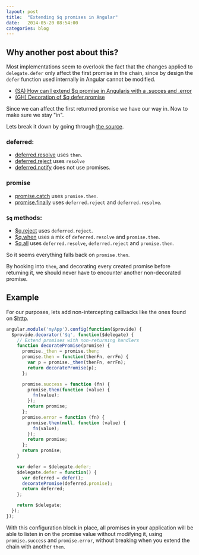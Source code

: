 ```yaml
---
layout: post
title:  "Extending $q promises in Angular"
date:   2014-05-20 08:54:00
categories: blog
---
```


## Why another post about this?
Most implementations seem to overlook the fact that the changes applied to
`delegate.defer` only affect the first promise in the chain, since
by design the `defer` function used internally in Angular cannot be modified.

* [(SA) How can I extend $q promise in Angularjs with a .succes and .error](http://stackoverflow.com/a/17889426)
* [(GH) Decoration of $q defer.promise](https://github.com/angular/angular.js/issues/5998)

Since we can affect the first returned promise we have our way in. Now to make
sure we stay "in".

<!--more-->

Lets break it down by going through [the source](https://github.com/angular/angular.js/blob/master/src/ng/q.js).

### deferred:
* [deferred.resolve](https://github.com/angular/angular.js/blob/35e53ca649c60a27272cac38e4e9d686fb0c74f2/src/ng/q.js#L207-L223)
  uses `then`.
* [deferred.reject](https://github.com/angular/angular.js/blob/35e53ca649c60a27272cac38e4e9d686fb0c74f2/src/ng/q.js#L226-L228)
  uses `resolve`
* [deferred.notify](https://github.com/angular/angular.js/blob/35e53ca649c60a27272cac38e4e9d686fb0c74f2/src/ng/q.js#L231-L245)
  does not use promises.

### promise
* [promise.catch](https://github.com/angular/angular.js/blob/35e53ca649c60a27272cac38e4e9d686fb0c74f2/src/ng/q.js#L287-L289)
  uses `promise.then`.
* [promise.finally](https://github.com/angular/angular.js/blob/35e53ca649c60a27272cac38e4e9d686fb0c74f2/src/ng/q.js#L291-L326)
  uses `deferred.reject` and `deferred.resolve`.

### `$q` methods:
* [$q.reject](https://github.com/angular/angular.js/blob/35e53ca649c60a27272cac38e4e9d686fb0c74f2/src/ng/q.js#L384-L388)
  uses `deferred.reject`.
* [$q.when](https://github.com/angular/angular.js/blob/35e53ca649c60a27272cac38e4e9d686fb0c74f2/src/ng/q.js#L421-L467)
  uses a mix of `deferred.resolve` and `promise.then`.
* [$q.all](https://github.com/angular/angular.js/blob/35e53ca649c60a27272cac38e4e9d686fb0c74f2/src/ng/q.js#L495-L517)
  uses `deferred.resolve`, `deferred.reject` and `promise.then`.

So it seems everything falls back on `promise.then`.

By hooking into `then`,
and decorating every created promise before returning it, we should
never have to encounter another non-decorated promise.

## Example
For our purposes, lets add non-intercepting callbacks like the ones found on
[$http](https://github.com/angular/angular.js/blob/35e53ca649c60a27272cac38e4e9d686fb0c74f2/src/ng/http.js#L654-L666).

```js
angular.module('myApp').config(function($provide) {
  $provide.decorator('$q', function($delegate) {
    // Extend promises with non-returning handlers
    function decoratePromise(promise) {
      promise._then = promise.then;
      promise.then = function(thenFn, errFn) {
        var p = promise._then(thenFn, errFn);
        return decoratePromise(p);
      };

      promise.success = function (fn) {
        promise.then(function (value) {
          fn(value);
        });
        return promise;
      };
      promise.error = function (fn) {
        promise.then(null, function (value) {
          fn(value);
        });
        return promise;
      };
      return promise;
    }

    var defer = $delegate.defer;
    $delegate.defer = function() {
      var deferred = defer();
      decoratePromise(deferred.promise);
      return deferred;
    };

    return $delegate;
  });
});
```

With this configuration block in place, all promises in your application will
be able to listen in on the promise value without modifying it, using
`promise.success` and `promise.error`, without breaking when you extend the
chain with another `then`.

